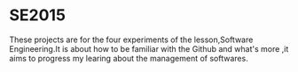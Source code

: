 # SE2015
These projects are for the four experiments of the lesson,Software Engineering.It is about how to be familiar with the Github and what's more ,it aims to progress my learing about the management of softwares.
